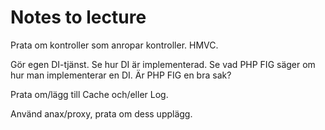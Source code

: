 Notes to lecture
========================

Prata om kontroller som anropar kontroller. HMVC.

Gör egen DI-tjänst.
Se hur DI är implementerad.
Se vad PHP FIG säger om hur man implementerar en DI.
Är PHP FIG en bra sak?

Prata om/lägg till Cache och/eller Log.

Använd anax/proxy, prata om dess upplägg.
